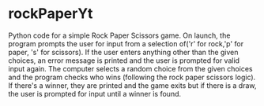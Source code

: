 # rockPaperYt
Python code for a simple Rock Paper Scissors game.
On launch, the program prompts the user for input from a selection of('r' for rock,'p' for paper, 's' for scissors).
If the user enters anything other than the given choices, an error message is printed and the user is prompted for valid input again.
The computer selects a random choice from the given choices and the program checks who wins (following the rock paper scissors logic).
If there's a winner, they are printed and the game exits but if there is a draw, the user is prompted for input until a winner is found.
